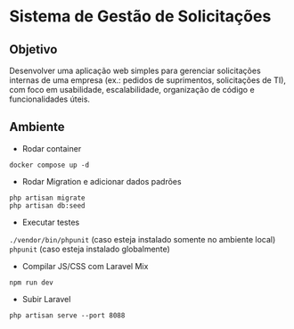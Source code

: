 # Sistema de Gestão de Solicitações

## Objetivo

Desenvolver uma aplicação web simples para gerenciar solicitações internas de uma empresa (ex.: pedidos de suprimentos, solicitações de TI), com foco em usabilidade, escalabilidade, organização de código e funcionalidades úteis.

## Ambiente

-   Rodar container

`docker compose up -d`

-   Rodar Migration e adicionar dados padrões

`php artisan migrate`\
`php artisan db:seed`

-   Executar testes

`./vendor/bin/phpunit` (caso esteja instalado somente no ambiente local)\
`phpunit` (caso esteja instalado globalmente)

-   Compilar JS/CSS com Laravel Mix

`npm run dev`

-   Subir Laravel

`php artisan serve --port 8088`
